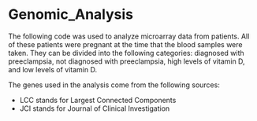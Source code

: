 # Genomic_Analysis

The following code was used to analyze microarray data from patients. All of these patients were pregnant at the time that the blood samples were taken. 
They can be divided into the following categories: diagnosed with preeclampsia, not diagnosed with preeclampsia, high levels of vitamin D,\
and low levels of vitamin D.

The genes used in the analysis come from the following sources:
- LCC stands for Largest Connected Components
- JCI stands for Journal of Clinical Investigation 
